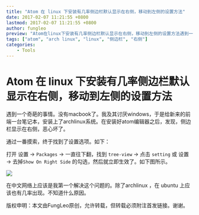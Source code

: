 ```yaml
---
title: "Atom 在 linux 下安装有几率侧边栏默认显示在右侧，移动到左侧的设置方法"
date: 2017-02-07 11:21:55 +0800
lastmod: 2017-02-07 11:21:55 +0800
author: fungleo
preview: "Atom在linux下安装有几率侧边栏默认显示在右侧，移动到左侧的设置方法遇到一个奇葩的事情。没有macbook了。我及其讨厌windows，于是给新来的前端一台笔记本，安装上了archlinux系统。在安装好atom编辑器之后，发现，侧边栏显示在右侧，恶心坏了。通过一番摸索，终于找到了设置选项。如下：打开设置→Packages→一直往下翻，找到tree-view→点击set"
tags: ["atom", "arch linux", "linux", "侧边栏", "右侧"]
categories:
    - Tools
---
```


# Atom 在 linux 下安装有几率侧边栏默认显示在右侧，移动到左侧的设置方法

遇到一个奇葩的事情。没有macbook了。我及其讨厌windows，于是给新来的前端一台笔记本，安装上了archlinux系统。在安装好atom编辑器之后，发现，侧边栏显示在右侧，恶心坏了。

通过一番摸索，终于找到了设置选项。如下：

打开 设置 → `Packages` → 一直往下翻，找到 `tree-view` → 点击 `setting` 或 设置 → 去掉`Show On Right Side` 的勾选，然后就立即生效了。如下图所示。

![](http://ww1.sinaimg.cn/large/0060lm7Tgy1fchqituzz4j30mm0fo76l.jpg)

在中文网络上应该是我第一个解决这个问题的。除了archlinux ，在 ubuntu 上应该也有几率出现。不知道什么原因。

版权申明：本文由FungLeo原创，允许转载，但转载必须附注首发链接。谢谢。
